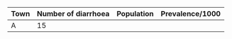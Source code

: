 | Town | Number of diarrhoea | Population | Prevalence/1000 |
|------|---------------------|------------|-----------------|
| A    | 15    